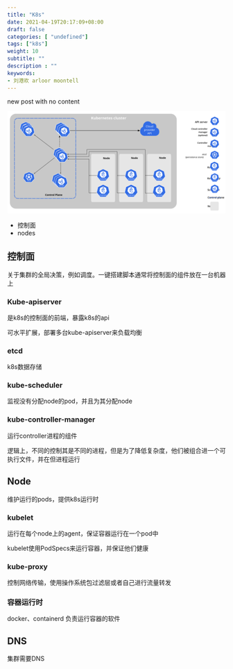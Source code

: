 ```yaml
---
title: "K8s"
date: 2021-04-19T20:17:09+08:00
draft: false
categories: [ "undefined"]
tags: ["k8s"]
weight: 10
subtitle: ""
description : ""
keywords:
- 刘港欢 arloor moontell
---
```


new post with no content


![](/img/components-of-kubernetes.svg)

- 控制面
- nodes 

## 控制面

关于集群的全局决策，例如调度。一键搭建脚本通常将控制面的组件放在一台机器上

### Kube-apiserver

是k8s的控制面的前端，暴露k8s的api

可水平扩展，部署多台kube-apiserver来负载均衡

### etcd

k8s数据存储

### kube-scheduler

监视没有分配node的pod，并且为其分配node

### kube-controller-manager

运行controller进程的组件

逻辑上，不同的控制其是不同的进程，但是为了降低复杂度，他们被组合进一个可执行文件，并在但进程运行

## Node

维护运行的pods，提供k8s运行时

### kubelet

运行在每个node上的agent，保证容器运行在一个pod中

kubelet使用PodSpecs来运行容器，并保证他们健康

### kube-proxy

控制网络传输，使用操作系统包过滤层或者自己进行流量转发

### 容器运行时

docker、containerd 负责运行容器的软件

## DNS

集群需要DNS





